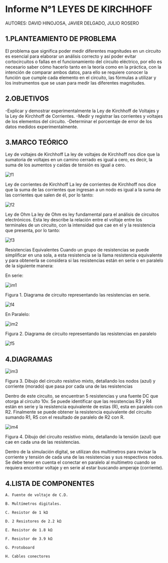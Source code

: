 # Informe N°1 LEYES DE KIRCHHOFF 

AUTORES: DAVID HINOJOSA,
         JAVIER DELGADO,
         JULIO ROSERO
	 
## 1.PLANTEAMIENTO DE PROBLEMA

El problema que significa poder medir diferentes magnitudes en un circuito es esencial para elaborar un análisis correcto y así poder evitar cortocircuitos o fallas en el funcionamiento del circuito eléctrico, por ello es necesario saber cómo hacerlo tanto en la teoría como en la práctica, con la intención de comparar ambos datos, para ello se requiere conocer la función que cumple cada elemento en el circuito, las fórmulas a utilizar y los instrumentos que se usan para medir las diferentes magnitudes.

## 2.OBJETIVOS
-Explicar y demostrar experimentalmente la Ley de Kirchhoff de Voltajes y la Ley 
de Kirchhoff de Corrientes.
-Medir y registrar las corrientes y voltajes de los elementos del circuito.
-Determinar el porcentaje de error de los datos medidos experimentalmente.

## 3.MARCO TEÓRICO
Ley de voltajes de Kirchhoff
La ley de voltajes de Kirchhoff nos dice que la sumatoria de voltajes en un camino cerrado es igual a cero, es decir, la suma de los aumentos y caídas de tensión es igual a cero.

![f1](https://user-images.githubusercontent.com/64505672/83993005-c43e9880-a917-11ea-859c-14703f357ff0.PNG)

Ley de corrientes de Kirchhoff
La ley de corrientes de Kirchhoff nos dice que la suma de las corrientes que ingresan a un nodo es igual a la suma de las corrientes que salen de él, por lo tanto:

![f2](https://user-images.githubusercontent.com/64505672/83993125-2a2b2000-a918-11ea-8b56-c83c35777fd6.PNG)
                                  
Ley de Ohm 
La ley de Ohm es ley fundamental para el análisis de circuitos electrónicos. Esta ley describe la relación entre el voltaje entre los terminales de un circuito, con la intensidad que cae en el  y la resistencia que presenta, por lo tanto:

![f3](https://user-images.githubusercontent.com/64505672/83993163-48911b80-a918-11ea-9ea6-7c244d53a649.PNG)
                         
Resistencias Equivalentes
Cuando un grupo de resistencias se puede simplificar en una sola, a esta resistencia se la llama resistencia equivalente y para obtenerla se considera si las resistencias están en serie o en paralelo de la siguiente manera:

En serie:     
                
![im1](https://user-images.githubusercontent.com/64505672/83993222-75453300-a918-11ea-9bfc-39c5c2f004b7.PNG)

Figura 1. Diagrama de circuito representando las resistencias en serie.


![f4](https://user-images.githubusercontent.com/64505672/83993256-8ee67a80-a918-11ea-8e98-cfff4dec8deb.PNG)



En Paralelo:                   

![im2](https://user-images.githubusercontent.com/64505672/83993290-9c036980-a918-11ea-9d69-fa4e07c058f2.PNG)
 
Figura 2. Diagrama de circuito representando las resistencias en paralelo


![f5](https://user-images.githubusercontent.com/64505672/83993339-bdfcec00-a918-11ea-8626-0b9c2708ac61.PNG)

## 4.DIAGRAMAS


![im3](https://user-images.githubusercontent.com/64505672/83993355-c9501780-a918-11ea-8ec3-14f0ddcba32f.PNG)

Figura 3. Dibujo del circuito resistivo mixto, detallando los nodos (azul) y corriente (morado) 		que pasa por cada una de las resistencias

Dentro de este circuito, se encuentran 5 resistencias y una fuente DC que otorga al circuito 10v. Se puede identificar que las resistencias R3 y R4 están en serie y la resistencia equivalente de estas (R), esta en paralelo con R2. Finalmente se puede obtener la resistencia equivalente del circuito sumando R1, R5 con el resultado de paralelo de R2 con R.


![im4](https://user-images.githubusercontent.com/64505672/83993373-d8cf6080-a918-11ea-8989-89a5e190844a.PNG)


Figura 4. Dibujo del circuito resistivo mixto, detallando la tensión (azul) que cae en cada una de las resistencias.

Dentro de la simulación digital, se utilizan dos multímetros para revisar la corriente y tensión de cada una de las resistencias y sus respectivos nodos. Se debe tener en cuenta el conectar en paralelo al multímetro cuando se requiera encontrar voltaje y en serie al estar buscando amperaje (corriente).

## 4.LISTA DE COMPONENTES

	A. Fuente de voltaje de C.D.
	
	B. Multímetros digitales.
	
	C. Resistor de 1 kΩ
	
	D. 2 Resistores de 2.2 kΩ
	
	E. Resistor de 1.8 kΩ
	
	F. Resistor de 3.9 kΩ
	
	G. Protoboard
	
	H. Cables conectores
	




